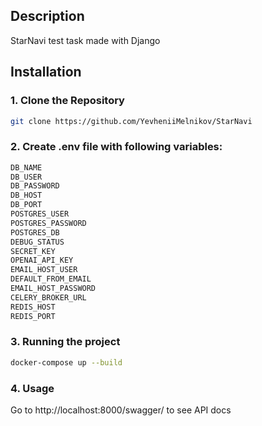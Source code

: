 ## Description

StarNavi test task made with Django

## Installation

### 1. Clone the Repository

```bash
git clone https://github.com/YevheniiMelnikov/StarNavi
```

### 2. Create .env file with following variables:

```bash
DB_NAME  
DB_USER
DB_PASSWORD
DB_HOST
DB_PORT
POSTGRES_USER
POSTGRES_PASSWORD
POSTGRES_DB
DEBUG_STATUS
SECRET_KEY
OPENAI_API_KEY
EMAIL_HOST_USER
DEFAULT_FROM_EMAIL
EMAIL_HOST_PASSWORD
CELERY_BROKER_URL
REDIS_HOST
REDIS_PORT
```

### 3. Running the project

```bash
docker-compose up --build
```

### 4. Usage
Go to http://localhost:8000/swagger/ to see API docs